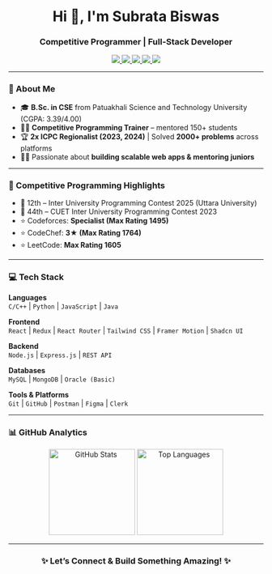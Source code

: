 <h1 align="center">Hi 👋, I'm Subrata Biswas</h1>
<h3 align="center">Competitive Programmer | Full-Stack Developer </h3>

<p align="center">
  <a href="https://linkedin.com/in/subrata-biswas-9a0469296" target="_blank">
    <img src="https://img.shields.io/badge/LinkedIn-blue?style=for-the-badge&logo=linkedin&logoColor=white"/>
  </a>
  <a href="mailto:subratabiswas.me@gmail.com">
    <img src="https://img.shields.io/badge/Email-red?style=for-the-badge&logo=gmail&logoColor=white"/>
  </a>
  <a href="https://github.com/subrata-24" target="_blank">
    <img src="https://img.shields.io/badge/GitHub-black?style=for-the-badge&logo=github&logoColor=white"/>
  </a>
  <a href="https://codeforces.com/profile/TheAnt" target="_blank">
    <img src="https://img.shields.io/badge/Codeforces-445F9D?style=for-the-badge&logo=codeforces&logoColor=white"/>
  </a>
  <a href="https://www.codechef.com/users/beginner32" target="_blank">
    <img src="https://img.shields.io/badge/CodeChef-5B4638?style=for-the-badge&logo=codechef&logoColor=white"/>
  </a>
</p>

---

### 🚀 About Me
- 🎓 **B.Sc. in CSE** from Patuakhali Science and Technology University (CGPA: 3.39/4.00)  
- 👨‍🏫 **Competitive Programming Trainer** – mentored 150+ students  
- 🏆 **2x ICPC Regionalist (2023, 2024)** | Solved **2000+ problems** across platforms  
- 👨‍💻 Passionate about **building scalable web apps & mentoring juniors**  

---

### 🏅 Competitive Programming Highlights 
- 🥈 12th – Inter University Programming Contest 2025 (Uttara University)  
- 🥉 44th – CUET Inter University Programming Contest 2023
- ⭐ Codeforces: **Specialist (Max Rating 1495)**  
- ⭐ CodeChef: **3★ (Max Rating 1764)**  
- ⭐ LeetCode: **Max Rating 1605**  

---

### 💻 Tech Stack

**Languages**  
`C/C++` | `Python` | `JavaScript` | `Java`  

**Frontend**  
`React` | `Redux` | `React Router` | `Tailwind CSS` | `Framer Motion` | `Shadcn UI`  

**Backend**  
`Node.js` | `Express.js` | `REST API`  

**Databases**  
`MySQL` | `MongoDB` | `Oracle (Basic)`  

**Tools & Platforms**  
`Git` | `GitHub` | `Postman` | `Figma` | `Clerk`  

---


### 📊 GitHub Analytics
<p align="center">
  <img src="https://github-readme-stats.vercel.app/api?username=subrata-24&show_icons=true&theme=tokyonight" alt="GitHub Stats" height="170"/>
  <img src="https://github-readme-stats.vercel.app/api/top-langs?username=subrata-24&layout=compact&theme=tokyonight" alt="Top Languages" height="170"/>
</p>

---


<h3 align="center">✨ Let’s Connect & Build Something Amazing! ✨</h3>
